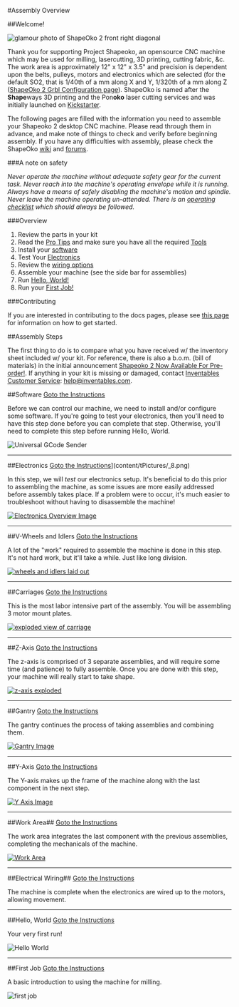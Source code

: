 #Assembly Overview

##Welcome!

![glamour photo of ShapeOko 2 front right diagonal](tPictures/shapeoko_2.jpg)

Thank you for supporting Project Shapeoko, an opensource CNC machine which may be used for milling, lasercutting, 3D printing, cutting fabric, &c. The work area is approximately 12" x 12" x 3.5" and precision is dependent upon the belts, pulleys, motors and electronics which are selected (for the default SO2, that is 1/40th of a mm along X and Y, 1/320th of a mm along Z ([ShapeOko 2 Grbl Configuration page](http://www.shapeoko.com/wiki/index.php/Grbl_Configuration)). ShapeOko is named after the **Shape**ways 3D printing and the Pon**oko** laser cutting services and was initially launched on [Kickstarter](http://www.kickstarter.com/projects/edwardrford/project-shapeoko-a-300-complete-cnc-machine?ref=live).

The following pages are filled with the information you need to assemble your Shapeoko 2 desktop CNC machine. Please read through them in advance, and make note of things to check and verify before beginning assembly. If you have any difficulties with assembly, please check the ShapeOko [wiki](http://www.shapeoko.com/wiki) and [forums](http://www.shapeoko.com/forum/index.php).

###A note on safety

_Never operate the machine without adequate safety gear for the current task. Never reach into the machine's operating envelope while it is running. Always have a means of safely disabling the machine's motion and spindle. Never leave the machine operating un-attended. There is an [operating checklist](http://www.shapeoko.com/wiki/index.php/Operating\_Checklist) which should always be followed._

###Overview

1. Review the parts in your kit
2. Read the [Pro Tips](tips.html) and make sure you have all the required [Tools](tips.html#Tools) 
3. Install your [software](software.html)
4. Test Your [Electronics](electronics.html)
5. Review the [wiring options](wiring.html)
6. Assemble your machine (see the side bar for assemblies)
7. Run [Hello, World!](helloworld.html)
8. Run your [First Job!](firstjob.html)

###Contributing

If you are interested in contributing to the docs pages, please see [this page](contribute.html) for information on how to get started.


##Assembly Steps

The first thing to do is to compare what you have received w/ the inventory sheet included w/ your kit. For reference, there is also a b.o.m. (bill of materials) in the initial announcement [Shapeoko 2 Now Available For Pre-order!](http://blog.inventables.com/2013/10/shapeoko-2-now-available-for-preorder.html). If anything in your kit is missing or damaged, contact [Inventables Customer Service](https://www.inventables.com/about): [help@inventables.com](mailto:help@inventables.com).

##Software
[Goto the Instructions](software.html)

Before we can control our machine, we need to install and/or configure some software. If you're going to test your electronics, then you'll need to have this step done before you can complete that step. Otherwise, you'll need to complete this step before running Hello, World. 

![Universal GCode Sender](helloworld/ugs1_4.png)

---

##Electronics
[Goto the Instructions](electronics.html)](content/tPictures/_8.png)

In this step, we will *test* our electronics setup. It's beneficial to do this prior to assembling the machine, as some issues are more easily addressed before assembly takes place. If a problem were to occur, it's much easier to troubleshoot without having to disassemble the machine!

[![Electronics Overview Image](tPictures/so_electronics_parts_4.jpg)](content/tPictures/so_electronics_parts_8.png)

---



##V-Wheels and Idlers
[Goto the Instructions](wheels.html)

A lot of the "work" required to assemble the machine is done in this step. It's not hard work, but it'll take a while. Just like long division.

[![wheels and idlers laid out](tPictures/so_vw_iw_parts_4.jpg)](content/tPictures/so_vw_iw_parts_8.png)

---

##Carriages
[Goto the Instructions](carriages.html)

This is the most labor intensive part of the assembly. You will be assembling 3 motor mount plates.

[![exploded view of carriage](tPictures/so_motor_mount_carriages_parts_4.jpg)](content/tPictures/so_motor_mount_carriages_parts_8.png)

---

##Z-Axis
[Goto the Instructions](zaxis.html)

The z-axis is comprised of 3 separate assemblies, and will require some time (and patience) to fully assemble. Once you are done with this step, your machine will really start to take shape. 

[![z-axis exploded](tPictures/so_z_axis_parts_4.jpg)](content/tPictures/so_z_axis_parts_8.png)

---

##Gantry
[Goto the Instructions](gantry.html)

The gantry continues the process of taking assemblies and combining them.

[![Gantry Image](tPictures/so_gantry_parts_4.jpg)](content/tPictures/so_gantry_parts_8.png)

---

##Y-Axis
[Goto the Instructions](yaxis.html)

The Y-axis makes up the frame of the machine along with the last component in the next step.

[![Y Axis Image](tPictures/so_y_axis_rail_parts_4.jpg)](content/tPictures/so_y_axis_rail_parts_8.png)

---

##Work Area##
[Goto the Instructions](workarea.html)

The work area integrates the last component with the previous assemblies, completing the mechanicals of the machine.

[![Work Area](tPictures/so_waste_board_parts_4.jpg)](content/tPictures/so_waste_board_parts_8.png)

---

##Electrical Wiring##
[Goto the Instructions](wiring.html)

The machine is complete when the electronics are wired up to the motors, allowing movement.

---

##Hello, World
[Goto the Instructions](helloworld.html)

Your very first run! 

![Hello World](helloworld/ugs_visualize_4.png)

---

##First Job
[Goto the Instructions](firstjob.html)

A basic introduction to using the machine for milling.

![first job](firstjob/mc_export_4.png)

